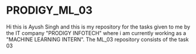 # PRODIGY_ML_03
Hi this is Ayush Singh and this is my repository for the tasks given to me by the IT company "PRODIGY INFOTECH" where i am currently working as a "MACHINE LEARNING INTERN". The ML_03 repository consists of the task 03
